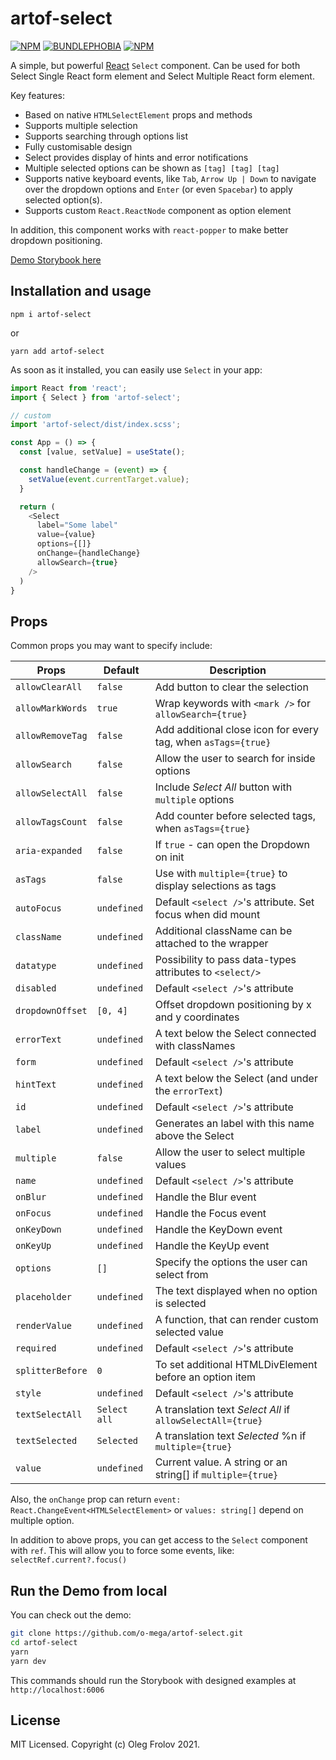 # artof-select
[![NPM](https://img.shields.io/npm/v/artof-select.svg)](https://www.npmjs.com/package/artof-select)
[![BUNDLEPHOBIA](https://img.shields.io/bundlephobia/minzip/artof-select)](https://bundlephobia.com/result?p=artof-select)
[![NPM](https://img.shields.io/npm/dt/artof-select)](https://www.npmjs.com/package/artof-select)

A simple, but powerful [React](https://reactjs.com) `Select` component.
Can be used for both Select Single React form element and Select Multiple React form element.

Key features:
- Based on native `HTMLSelectElement` props and methods
- Supports multiple selection
- Supports searching through options list
- Fully customisable design
- Select provides display of hints and error notifications
- Multiple selected options can be shown as `[tag] [tag] [tag]`
- Supports native keyboard events, like `Tab`, `Arrow Up | Down` to navigate over the dropdown options and `Enter` (or even `Spacebar`) to apply selected option(s).
- Supports custom `React.ReactNode` component as option element

In addition, this component works with `react-popper` to make better dropdown positioning.

[Demo Storybook here](https://o-mega.github.io/artof-select)

## Installation and usage

`npm i artof-select`

or

`yarn add artof-select`

As soon as it installed, you can easily use `Select` in your app:

```js
import React from 'react';
import { Select } from 'artof-select';

// custom
import 'artof-select/dist/index.scss';

const App = () => {
  const [value, setValue] = useState();

  const handleChange = (event) => {
    setValue(event.currentTarget.value);
  }

  return (
    <Select
      label="Some label"
      value={value}
      options={[]}
      onChange={handleChange}
      allowSearch={true}
    />
  )
}
```

## Props

Common props you may want to specify include:

| Props                | Default       | Description                                                  |
| -------------------- | ------------- | ------------------------------------------------------------ |
| `allowClearAll`      | `false`      | Add button to clear the selection                             |
| `allowMarkWords`     | `true`       | Wrap keywords with `<mark />` for `allowSearch={true}`        |
| `allowRemoveTag`     | `false`      | Add additional close icon for every tag, when `asTags={true}` |
| `allowSearch`        | `false`      | Allow the user to search for inside options                   |
| `allowSelectAll`     | `false`      | Include _Select All_ button with `multiple` options           |
| `allowTagsCount`     | `false`      | Add counter before selected tags, when `asTags={true}`        |
| `aria-expanded`      | `false`      | If `true` - can open the Dropdown on init                     |
| `asTags`             | `false`      | Use with `multiple={true}` to display selections as tags      |
| `autoFocus`          | `undefined`  | Default `<select />`'s attribute. Set focus when did mount    |
| `className`          | `undefined`  | Additional className can be attached to the wrapper           |
| `datatype`           | `undefined`  | Possibility to pass data-types attributes to `<select/>`      |
| `disabled`           | `undefined`  | Default `<select />`'s attribute                              |
| `dropdownOffset`     | `[0, 4]`     | Offset dropdown positioning by x and y coordinates            |
| `errorText`          | `undefined`  | A text below the Select connected with classNames             |
| `form`               | `undefined`  | Default `<select />`'s attribute                              |
| `hintText`           | `undefined`  | A text below the Select (and under the `errorText`)           |
| `id`                 | `undefined`  | Default `<select />`'s attribute                              |
| `label`              | `undefined`  | Generates an label with this name above the Select            |
| `multiple`           | `false`      | Allow the user to select multiple values                      |
| `name`               | `undefined`  | Default `<select />`'s attribute                              |
| `onBlur`             | `undefined`  | Handle the Blur event                                         |
| `onFocus`            | `undefined`  | Handle the Focus event                                        |
| `onKeyDown`          | `undefined`  | Handle the KeyDown event                                      |
| `onKeyUp`            | `undefined`  | Handle the KeyUp event                                        |
| `options`            | `[]`         | Specify the options the user can select from                  |
| `placeholder`        | `undefined`  | The text displayed when no option is selected                 |
| `renderValue`        | `undefined`  | A function, that can render custom selected value             |
| `required`           | `undefined`  | Default `<select />`'s attribute                              |
| `splitterBefore`     | `0`          | To set additional HTMLDivElement before an option item        |
| `style`              | `undefined`  | Default `<select />`'s attribute                              |
| `textSelectAll`      | `Select all` | A translation text _Select All_ if `allowSelectAll={true}`    |
| `textSelected`       | `Selected`   | A translation text _Selected_ %n if `multiple={true}`         |
| `value`              | `undefined`  | Current value. A string or an string[] if `multiple={true}`   |

Also, the `onChange` prop can return `event: React.ChangeEvent<HTMLSelectElement>` or `values: string[]` depend on multiple option.

In addition to above props, you can get access to the `Select` component with `ref`.
This will allow you to force some events, like: `selectRef.current?.focus()`

## Run the Demo from local

You can check out the demo:
```sh
git clone https://github.com/o-mega/artof-select.git
cd artof-select
yarn
yarn dev
```

This commands should run the Storybook with designed examples at `http://localhost:6006`

## License

MIT Licensed. Copyright (c) Oleg Frolov 2021.
